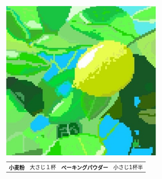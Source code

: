 <!DOCTYPE html>
<html>
<head>
  <style>@charset "utf8-8";
p{color:black;
  font-size: 22px
    ;}
</style>
<meta chareset="utf-8">
<title>サイト名</title>
<meta name="descripton" content="htmlの本を土橋君が持っているのでjavespcript">
<head>
<body>
  <img src="SharedScreenshot (2).jpg" alt="レモンのドット絵" width="400">
  <table>
    <tr>
      <th>小麦粉</th>
      <td>大さじ１杯</td>
      <th>ベーキングパウダー</th>
      <td>小さじ1杯半</td>
      </tr> 
  </table>
  </body>
</html>
